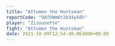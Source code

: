 ```yaml
---
title: "Attumen the Huntsman"
reportCode: "9AfVWmKt2b34yk8h"
player: "Zizounette"
fight: "Attumen the Huntsman"
date: 2021-10-09T12:54:48.063000+00:00
---
```

